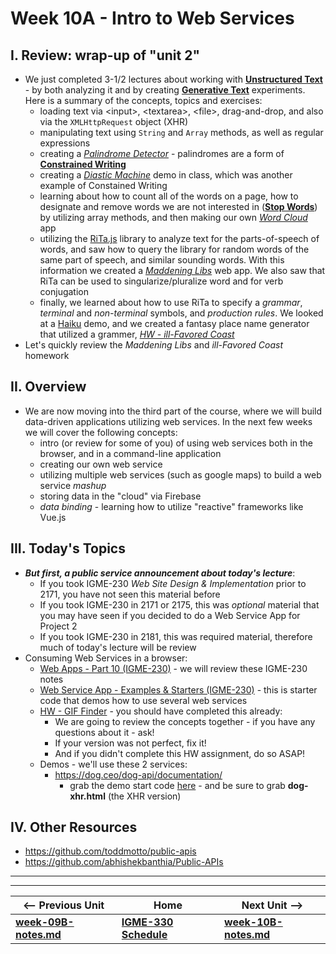 # Week 10A - Intro to Web Services

## I. Review: wrap-up of "unit 2"
- We just completed 3-1/2 lectures about working with [**Unstructured Text**](https://en.wikipedia.org/wiki/Unstructured_data) - by both analyzing it and by creating [**Generative Text**](https://en.wikipedia.org/wiki/Generative_art) experiments. Here is a summary of the concepts, topics and exercises:
  - loading text via &lt;input>, &lt;textarea>, &lt;file>, drag-and-drop, and also via the `XMLHttpRequest` object (XHR)
  - manipulating text using `String` and `Array` methods, as well as regular expressions
  - creating a [*Palindrome Detector*](https://github.com/tonethar/IGME-330-Master/blob/master/notes/HW-palindrome-detector.md) - palindromes are a form of [**Constrained Writing**](https://en.wikipedia.org/wiki/Constrained_writing)
  - creating a [*Diastic Machine*](https://github.com/tonethar/IGME-330-Master/blob/master/notes/text-2.md#III) demo in class, which was another example of Constained Writing
  - learning about how to count all of the words on a page, how to designate and remove words we are not interested in ([**Stop Words**](https://en.wikipedia.org/wiki/Stop_words)) by utilizing array methods, and then making our own [*Word Cloud*](https://github.com/tonethar/IGME-330-Master/blob/master/notes/HW-word-cloud.md) app
  - utilizing the [RiTa.js](http://rednoise.org/rita/) library to analyze text for the parts-of-speech of words, and saw how to query the library for random words of the same part of speech, and similar sounding words. With this information we created a [*Maddening Libs*](https://github.com/tonethar/IGME-330-Master/blob/master/notes/text-4.md#III) web app. We also saw that RiTa can be used to singularize/pluralize word and for verb conjugation
  - finally, we learned about how to use RiTa to specify a *grammar*, *terminal* and *non-terminal* symbols, and *production rules*. We looked at a [Haiku](https://grammar.yourdictionary.com/style-and-usage/rules-for-writing-haiku.html) demo, and we created a fantasy place name generator that utilized a grammer, [*HW - ill-Favored Coast*](https://github.com/tonethar/IGME-330-Master/blob/master/notes/text-5.md#V) 
- Let's quickly review the *Maddening Libs* and *ill-Favored Coast* homework
  

## II. Overview
- We are now moving into the third part of the course, where we will build data-driven applications utilizing web services. In the next few weeks we will cover the following concepts:
  - intro (or review for some of you) of using web services both in the browser, and in a command-line application
  - creating our own web service
  - utilizing multiple web services (such as google maps) to build a web service *mashup*
  - storing data in the "cloud" via Firebase
  - *data binding* - learning how to utilize "reactive" frameworks like Vue.js

## III. Today's Topics
- ***But first, a public service announcement about today's lecture***:
  - If you took IGME-230 *Web Site Design & Implementation* prior to 2171, you have not seen this material before
  - If you took IGME-230 in 2171 or 2175, this was *optional* material that you may have seen if you decided to do a Web Service App for Project 2
  - If you took IGME-230 in 2181, this was required material, therefore much of today's lecture will be review
- Consuming Web Services in a browser:
  - [Web Apps - Part 10 (IGME-230)](https://github.com/tonethar/IGME-230-Master/blob/master/notes/web-apps-10.md) - we will review these IGME-230 notes
  - [Web Service App - Examples & Starters (IGME-230)](https://github.com/tonethar/IGME-230-Master/blob/master/notes/web-service-app-starters.md) - this is starter code that demos how to use several web services
  - [HW - GIF Finder](https://github.com/tonethar/IGME-230-Master/blob/master/notes/HW-gif-finder.md) - you should have completed this already:
    - We are going to review the concepts together - if you have any questions about it - ask!
    - If your version was not perfect, fix it!
    - And if you didn't complete this HW assignment, do so ASAP!
  - Demos - we'll use these 2 services:
    - https://dog.ceo/dog-api/documentation/
      - grab the demo start code [here](https://github.com/tonethar/IGME-230-Master/blob/master/notes/web-service-app-starters.md#random-dog) - and be sure to grab **dog-xhr.html** (the XHR version)


## IV. Other Resources
- https://github.com/toddmotto/public-apis
- https://github.com/abhishekbanthia/Public-APIs




<hr><hr>

| <-- Previous Unit | Home | Next Unit -->
| --- | --- | --- 
| [**week-09B-notes.md**](week-09B-notes.md)     |  [**IGME-330 Schedule**](../schedule.md) | [**week-10B-notes.md**](week-10B-notes.md)
